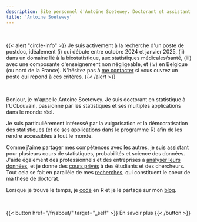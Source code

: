 ```yaml
---
description: Site personnel d'Antoine Soetewey. Doctorant et assistant en statistique à l'UCLouvain
title: 'Antoine Soetewey'
---
```


<br>

{{< alert "circle-info" >}}
Je suis activement à la recherche d'un poste de postdoc, idéalement (i) qui débute entre octobre 2024 et janvier 2025, (ii) dans un domaine lié à la biostatistique, aux statistiques médicales/santé, (iii) avec une composante d'enseignement non négligeable, et (iv) en Belgique (ou nord de la France). N'hésitez pas à [me contacter](/fr/contact/) si vous ouvrez un poste qui répond à ces critères.
{{< /alert >}}

<br>

Bonjour, je m'appelle Antoine Soetewey. Je suis doctorant en statistique à l'UCLouvain, passionné par les statistiques et ses multiples applications dans le monde réel.

Je suis particulièrement intéressé par la vulgarisation et la démocratisation des statistiques (et de ses applications dans le programme R) afin de les rendre accessibles à tout le monde.

Comme j'aime partager mes compétences avec les autres, je suis [assistant](/fr/teaching/) pour plusieurs cours de statistiques, probabilités et science des données. J'aide également des professionnels et des entreprises à [analyser leurs données](https://datanalyze.be/fr/), et je donne des [cours privés](https://easystat.be/) à des étudiants et des chercheurs. Tout cela se fait en parallèle de mes [recherches](/fr/research/), qui constituent le coeur de ma thèse de doctorat.

Lorsque je trouve le temps, je [code](/fr/software/) en R et je le partage sur mon [blog](https://statsandr.com/).

<br>

{{< button href="/fr/about/" target="_self" >}}
En savoir plus
{{< /button >}}
